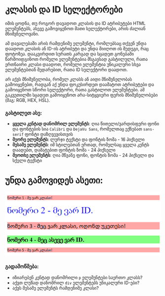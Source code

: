 # კლასის და ID სელექტორები

იმის ცოდნა, თუ როგორ დავადოთ კლასის და ID ატრიბუტები HTML ელემენტებს, ასევე გამოვიყენოთ მათი სელექტორები, არის ძალიან მნიშვნელოვანი.

ამ დავალებაში არის რამდენიმე ელემენტი, რომლებსაც თქვენ უნდა დაადოთ კლასის ან ID-ის ატრიბუტი და უნდა მიიღოთ ის შედეგი, რაც ფოტოზეა.  დააკვირდით სურათს კარგად და სცადეთ გონებაში წარმოიდგინოთ რომელი ელემენტებია მსგავსად გასტილული, რათა ერთნაირი კლასი დაადოთ, რომელი ელემენტია უნიკალური სხვა ელემენტებთან შედარებით, რათა ID სელექტორი დაადოთ.

არ აქვს მნიშვნელობა, რომელ კლასს ან აიდი მნიშვნელობას გამოიყენებთ, რადგან აქ უნდა ფოკუსირდეთ დაამატოთ ატრიბუტები და გამოიყენოთ სწორი სელექტორი, რათა გასტილოთ ელემენტები. ამ გაკვეთილში სცადეთ გამოიყენოთ არა-სიტყვიერი ფერის მნიშვნელობები (მაგ: RGB, HEX, HSL). 

### გასტილეთ ასე:

- **ყველა კენტად დანომრილ ელემენტს**: ღია წითელი/ვარდისფერი ფონი და ფონტების სია `Calibri` და `DejaVu Sans`, რომელთაც ექნებათ `sans-serif` ფონტი დაზღვევისთვის
- **მეორე ელემენტს**: ლურჯი ტექსტი და ფონტის ზომა - 16 პიქსელი
- **მესამე ელემენტს**: იმ სტილებთან ერთად, რომელსაც ყველა კენტს დაადებთ, დამატებით ფონტის ზომა - 24 პიქსელი
- **მეოთხე ელემენტს**: ღია მწვანე ფონი, ფონტის ზომა - 24 პიქსელი და სქელი ტექსტი

# უნდა გამოვიდეს ასეთი:

![dasrulebuli](./dasrulebuli.png)

### გადამოწმება:

- იზიარებენ კენტად დანომრილი `p` ელემენტები საერთო კლასს?
- აქვთ ლუწად დანომრილ `div` ელემენტებს უნიკალური ID-ები?
- აქვს მესამე ელემენტს რამდენიმე კლასი?